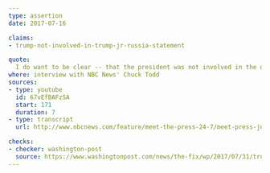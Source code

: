 ```yaml
---
type: assertion
date: 2017-07-16

claims:
- trump-not-involved-in-trump-jr-russia-statement

quote:
  I do want to be clear -- that the president was not involved in the drafting of the statement and did not issue the statement. It came from Donald Trump Jr.
where: interview with NBC News' Chuck Todd
sources:
- type: youtube
  id: 67vEfBAFzSA
  start: 171
  duration: 7
- type: transcript
  url: http://www.nbcnews.com/feature/meet-the-press-24-7/meet-press-july-16-2017-n783491

checks:
- checker: washington-post
  source: https://www.washingtonpost.com/news/the-fix/wp/2017/07/31/trumps-lawyer-repeatedly-denied-trump-was-involved-in-trump-jr-s-statement-but-he-was/
---
```

